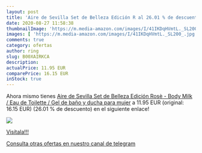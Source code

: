 ```yaml
---
layout: post
title: 'Aire de Sevilla Set de Belleza Edición R al 26.01 % de descuento'
date: 2020-08-27 11:58:38
thumbnailImage: 'https://m.media-amazon.com/images/I/41IKDqHVmtL._SL200_.jpg'
images: [ 'https://m.media-amazon.com/images/I/41IKDqHVmtL._SL200_.jpg' ]
comments: true
category: ofertas
author: ring
slug: B00XAIRKCA
description:
actualPrice: 11.95 EUR
comparePrice: 16.15 EUR
inStock: true
---
```


Ahora mismo tienes [Aire de Sevilla Set de Belleza Edición Rosè - Body Milk / Eau de Toilette / Gel de baño y ducha para mujer](https://www.amazon.com/dp/B00XAIRKCA/?tag=redken08-20) a 11.95 EUR (original: 16.15 EUR) (26.01 %  de descuento) en el siguiente enlace!

[![](https://m.media-amazon.com/images/I/41IKDqHVmtL._SL200_.jpg)](https://www.amazon.com/dp/B00XAIRKCA/?tag=redken08-20)

[Visítala!!!](https://www.amazon.com/dp/B00XAIRKCA/?tag=redken08-20)

[Consulta otras ofertas en nuestro canal de telegram](https://t.me/s/ofertas25)
